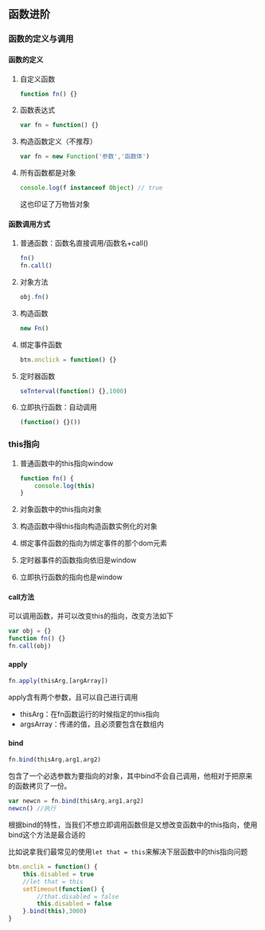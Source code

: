 ## 函数进阶

### 函数的定义与调用

#### 函数的定义

1. 自定义函数

   ```js
   function fn() {}
   ```

2. 函数表达式

   ```js
   var fn = function() {}
   ```

3. 构造函数定义（不推荐）

   ```js
   var fn = new Function('参数','函数体')
   ```

4. 所有函数都是对象

   ```js
   console.log(f instanceof Object) // true
   ```

   这也印证了万物皆对象

#### 函数调用方式

1. 普通函数：函数名直接调用/函数名+call()

   ```js
   fn()
   fn.call()
   ```

2. 对象方法

   ```js
   obj.fn()
   ```

3. 构造函数

   ```js
   new Fn()
   ```

4. 绑定事件函数

   ```js
   btn.onclick = function() {}
   ```

5. 定时器函数

   ```js
   seTnterval(function() {},1000)
   ```

6. 立即执行函数：自动调用

   ```js
   (function() {}())
   ```

   

### this指向

1. 普通函数中的this指向window

   ```js
   function fn() {
       console.log(this)
   }
   ```

2. 对象函数中的this指向对象

3. 构造函数中得this指向构造函数实例化的对象

4. 绑定事件函数的指向为绑定事件的那个dom元素

5. 定时器事件的函数指向依旧是window

6. 立即执行函数的指向也是window

   

#### call方法

可以调用函数，并可以改变this的指向，改变方法如下

```js
var obj = {}
function fn() {}
fn.call(obj)
```

#### apply

```js
fn.apply(thisArg,[argArray])
```

apply含有两个参数，且可以自己进行调用

- thisArg：在fn函数运行的时候指定的this指向
- argsArray：传递的值，且必须要包含在数组内

#### bind

```js
fn.bind(thisArg,arg1,arg2)
```

包含了一个必选参数为要指向的对象，其中bind不会自己调用，他相对于把原来的函数拷贝了一份。

```js
var newcn = fn.bind(thisArg,arg1,arg2)
newcn() //执行
```

根据bind的特性，当我们不想立即调用函数但是又想改变函数中的this指向，使用bind这个方法是最合适的

比如说拿我们最常见的使用`let that = this`来解决下层函数中的this指向问题

```js
btn.onclik = function() {
    this.disabled = true
    //let that = this
    setTimeout(function() {
        //that.disabled = false
        this.disabled = false
    }.bind(this),3000)
}
```

